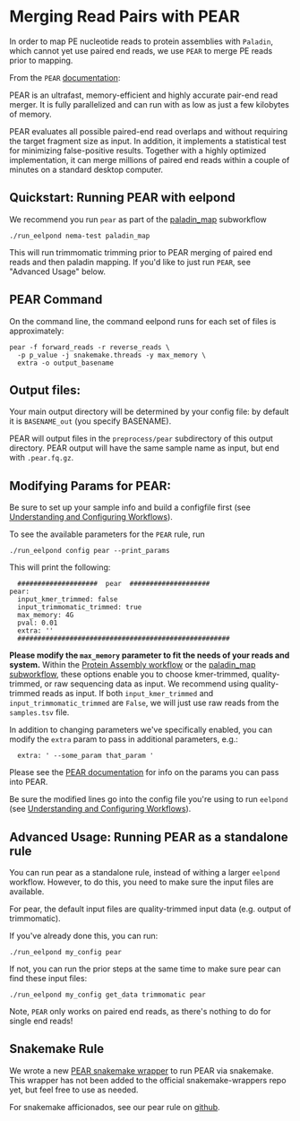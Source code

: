 # Merging Read Pairs with PEAR

In order to map PE nucleotide reads to protein assemblies with `Paladin`, which cannot yet use paired end reads, we use `PEAR` to merge PE reads prior to mapping.

From the `PEAR` [documentation](https://cme.h-its.org/exelixis/web/software/pear/doc.html):

PEAR is an ultrafast, memory-efficient and highly accurate pair-end read merger. It is fully parallelized and can run with as low as just a few kilobytes of memory.

PEAR evaluates all possible paired-end read overlaps and without requiring the target fragment size as input. In addition, it implements a statistical test for minimizing false-positive results. Together with a highly optimized implementation, it can merge millions of paired end reads within a couple of minutes on a standard desktop computer.

## Quickstart: Running PEAR with eelpond

We recommend you run `pear` as part of the [paladin_map](paladin_map.md) subworkflow

```
./run_eelpond nema-test paladin_map
```
This will run trimmomatic trimming prior to PEAR merging of paired end reads and then paladin mapping. If you'd like to just run `PEAR`, see "Advanced Usage" below.

## PEAR Command

On the command line, the command eelpond runs for each set of files is approximately:
```
pear -f forward_reads -r reverse_reads \ 
  -p p_value -j snakemake.threads -y max_memory \  
  extra -o output_basename 
```

## Output files:

Your main output directory will be determined by your config file: by default it is `BASENAME_out` (you specify BASENAME).

PEAR will output files in the `preprocess/pear` subdirectory of this output directory. PEAR output will have the same sample name as input, but end with `.pear.fq.gz`. 

## Modifying Params for PEAR:

Be sure to set up your sample info and build a configfile first (see [Understanding and Configuring Workflows](about_and_configure.md)).

To see the available parameters for the `PEAR` rule, run
```
./run_eelpond config pear --print_params
```
This will print the following:
```
  ####################  pear  ####################
pear:
  input_kmer_trimmed: false
  input_trimmomatic_trimmed: true
  max_memory: 4G
  pval: 0.01
  extra: ''
  #####################################################
```
**Please modify the `max_memory` parameter to fit the needs of your reads and system.**
Within the [Protein Assembly workflow](protein_assembly_workflow.md) or the [paladin_map subworkflow](paladin_map.md), these options enable you to choose kmer-trimmed, quality-trimmed, or raw sequencing data as input. We recommend using quality-trimmed reads as input. If both `input_kmer_trimmed` and `input_trimmomatic_trimmed` are `False`, we will just use raw reads from the `samples.tsv` file.

In addition to changing parameters we've specifically enabled, you can modify the `extra` param to pass in additional parameters,  e.g.:

```
  extra: ' --some_param that_param '
```
Please see the [PEAR documentation](https://cme.h-its.org/exelixis/web/software/pear/doc.html) for info on the params you can pass into PEAR.

Be sure the modified lines go into the config file you're using to run `eelpond` (see [Understanding and Configuring Workflows](about_and_configure.md)).


## Advanced Usage: Running PEAR as a standalone rule

You can run pear as a standalone rule, instead of withing a larger `eelpond` workflow. However, to do this, you need to make sure the input files are available.

For pear, the default input files are quality-trimmed input data (e.g. output of trimmomatic).

If you've already done this, you can run:
```
./run_eelpond my_config pear
```
If not, you can run the prior steps at the same time to make sure pear can find these input files:
```
./run_eelpond my_config get_data trimmomatic pear
```
Note, `PEAR` only works on paired end reads, as there's nothing to do for single end reads!

## Snakemake Rule

We wrote a new [PEAR snakemake wrapper](https://github.com/dib-lab/eelpond/blob/master/rules/pear/pear-wrapper.py) to run PEAR via snakemake. This wrapper has not been added to the official snakemake-wrappers repo yet, but feel free to use as needed.

For snakemake afficionados, see our pear rule on [github](https://github.com/dib-lab/eelpond/blob/master/rules/pear/pear.rule).
